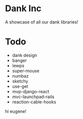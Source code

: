 # Dank Inc

A showcase of all our dank libraries!

# Todo

- dank design
- banger
- lewps
- super-mouse
- numbaz
- sketchy
- use-get
- mvp-django-react
- mvc-launchpad-rails
- reaction-cable-hooks

hi eugene!
